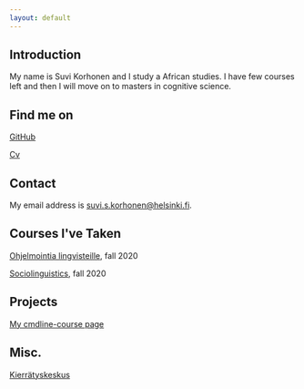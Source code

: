 ```yaml
---
layout: default
---
```


## Introduction

My name is Suvi Korhonen and I study a African studies. I have few courses left and then I will move on to masters in cognitive science.

## Find me on

[GitHub](https://github.com/Korsuvi)

[Cv](https://www.overleaf.com/read/jjfsnynyzhws)

## Contact

My email address is suvi.s.korhonen@helsinki.fi.

## Courses I've Taken

[Ohjelmointia lingvisteille](https://courses.helsinki.fi/fi/kik-lg208/120338152), fall 2020

[Sociolinguistics](https://studies.helsinki.fi/courses/cur/hy-opt-cur-2021-7404bbaf-0333-4da4-ad88-b967d8f7f354), fall 2020

## Projects
[My cmdline-course page](https://github.com/Korsuvi/cmdline-course)

## Misc. 

[Kierrätyskeskus](https://www.kierratyskeskus.fi/)
